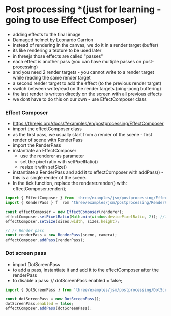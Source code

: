 # Post processing *(just for learning - going to use Effect Composer)
- adding effects to the final image
- Damaged helmet by Leonardo Carrion
- instead of rendering in the canvas, we do it in a render target (buffer)
- its like rendering a texture to be used later
- in threejs those effects are called "passes"
- each effect is another pass (you can have multiple passes on post-processing)
- and you need 2 render targets -  you cannot write to a render target while reading the same render target 
- a second render target to add the effect (to the previous render target)
- switch between write/read on the render targets (ping-pong buffering)
- the last render is written directly on the screen with all previous effects
- we dont have to do this on our own - use EffectComposer class

### Effect Composer
- https://threejs.org/docs/#examples/en/postprocessing/EffectComposer
- import the effectComposer class
- as the first pass, we usually start from a render of the scene - first render of scene with RenderPass
- import the RenderPass
- instantiate an EffectComposer 
    - use the renderer as parameter
    - set the pixel ratio with setPixelRatio() 
    - resize it with setSize()
- instantiate a RenderPass and add it to effectComposer with addPass() - this is a single render of the scene.
- In the tick function, replace the renderer.render() with: effectComposer.render();


```js
import { EffectComposer } from 'three/examples/jsm/postprocessing/EffectComposer.js'
import { RenderPass } f  rom 'three/examples/jsm/postprocessing/RenderPass.js'

const effectComposer = new EffectComposer(renderer);
effectComposer.setPixelRatio(Math.min(window.devicePixelRatio, 2)); //limit pixel ratio to 2
effectComposer.setSize(sizes.width, sizes.height);

// // Render pass
const renderPass = new RenderPass(scene, camera);
effectComposer.addPass(renderPass); 

```

### Dot screen pass
- import DotScreenPass
- to add a pass, instantiate it and add it to the effectComposer after the renderPass
- to disable a pass: // dotScreenPass.enabled = false;

```js
import { DotScreenPass } from 'three/examples/jsm/postprocessing/DotScreenPass.js';

const dotScreenPass = new DotScreenPass();
dotScreenPass.enabled = false;
effectComposer.addPass(dotScreenPass);

``` 